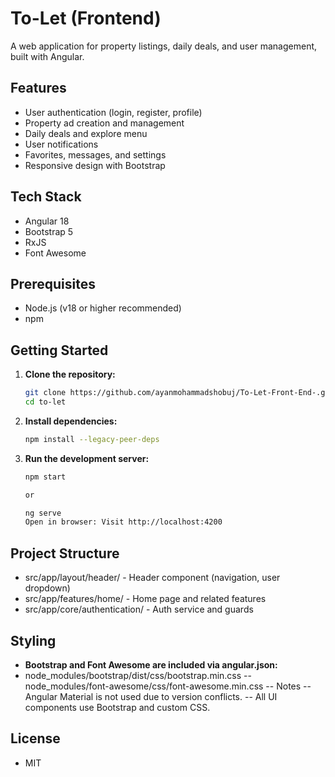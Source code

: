 # To-Let (Frontend)

A web application for property listings, daily deals, and user management, built with Angular.

## Features

- User authentication (login, register, profile)
- Property ad creation and management
- Daily deals and explore menu
- User notifications
- Favorites, messages, and settings
- Responsive design with Bootstrap

## Tech Stack

- Angular 18
- Bootstrap 5
- RxJS
- Font Awesome

## Prerequisites

- Node.js (v18 or higher recommended)
- npm

## Getting Started

1. **Clone the repository:**
   ```bash
   git clone https://github.com/ayanmohammadshobuj/To-Let-Front-End-.git
   cd to-let

2. **Install dependencies:**
   ```bash
   npm install --legacy-peer-deps
3. **Run the development server:**
   ```bash
   npm start
   
   or
   
   ng serve
   Open in browser: Visit http://localhost:4200

## Project Structure
- src/app/layout/header/ - Header component (navigation, user dropdown)
- src/app/features/home/ - Home page and related features
- src/app/core/authentication/ - Auth service and guards

## Styling
- **Bootstrap and Font Awesome are included via angular.json:**
- node_modules/bootstrap/dist/css/bootstrap.min.css
-- node_modules/font-awesome/css/font-awesome.min.css
-- Notes
-- Angular Material is not used due to version conflicts.
-- All UI components use Bootstrap and custom CSS.

## License
- MIT
